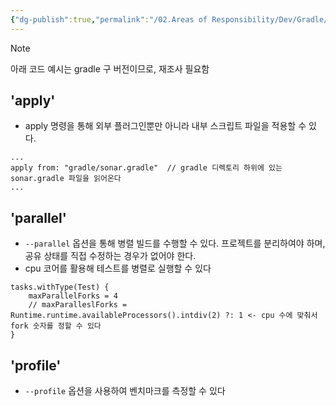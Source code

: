 ```yaml
---
{"dg-publish":true,"permalink":"/02.Areas of Responsibility/Dev/Gradle/effective gradle/","tags":["gradle","dev"],"noteIcon":""}
---
```


>[!note]
>아래 코드 예시는 gradle 구 버전이므로, 재조사 필요함

## 'apply'
- apply 명령을 통해 외부 플러그인뿐만 아니라 내부 스크립트 파일을 적용할 수 있다.
```
...
apply from: "gradle/sonar.gradle"  // gradle 디렉토리 하위에 있는 sonar.gradle 파일을 읽어온다
...
```
## 'parallel'
- `--parallel` 옵션을 통해 병렬 빌드를 수행할 수 있다. 프로젝트를 분리하여야 하며, 공유 상태를 직접 수정하는 경우가 없어야 한다.
- cpu 코어를 활용해 테스트를 병렬로 실행할 수 있다
```
tasks.withType(Test) {
	maxParallelForks = 4
	// maxParalleslForks = Runtime.runtime.availableProcessors().intdiv(2) ?: 1 <- cpu 수에 맞춰서 fork 숫자를 정할 수 있다
}
```
## 'profile'
- `--profile` 옵션을 사용하여 벤치마크를 측정할 수 있다
